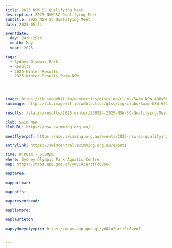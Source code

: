 ```yaml
---
title: 2025 NSW SC Qualifying Meet
description: 2025 NSW SC Qualifying Meet
subtitle: 2025 NSW SC Qualifying Meet
date: 2025-05-24

eventdate:
  day: 24th-25th
  month: May
  year: 2025

tags:
  - Sydney-Olympic-Park
  - Results
  - 2025-Winter-Results
  - 2025-Winter-Results-Swim-NSW


 

image: https://ik.imagekit.io/webtactics/gtsc/img/clubs/Swim-NSW-400x600.jpg
sumimage: https://ik.imagekit.io/webtactics/gtsc/img/clubs/Swim-NSW-600x400.jpg

results: /static/results/2025-winter/250524-2025-NSW-SC-Qualifying-Meet-results.pdf

club: Swim NSW
clubURL: https://nsw.swimming.org.au/

meetflyerpdf: https://nsw.swimming.org.au/events/2025-nsw-sc-qualifying-meet

entrylink: https://swimcentral.swimming.org.au/events

time: 9:00am - 5:00pm
where: Sydney Olympic Park Aquatic Centre
map: https://maps.app.goo.gl/yW8LAZartfFc6veo7

maptaree: 

mapportmac: 

mapcoffs:

mapcresenthead:

maplismore: 

maplaurieton: 

mapsydneyolympic: https://maps.app.goo.gl/yW8LAZartfFc6veo7


---
```

